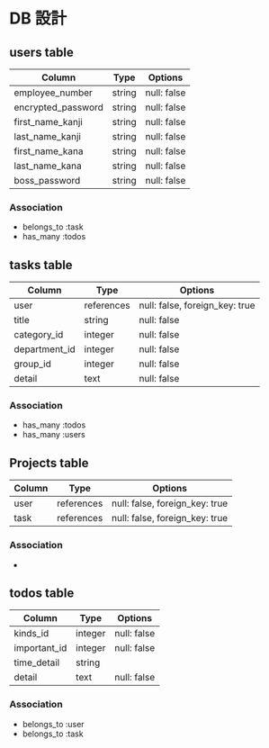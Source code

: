 # DB 設計

## users table

| Column             | Type        | Options                        |
|--------------------|-------------|--------------------------------|
| employee_number    | string      | null: false                    |
| encrypted_password | string      | null: false                    |
| first_name_kanji   | string      | null: false                    |
| last_name_kanji    | string      | null: false                    |
| first_name_kana    | string      | null: false                    |
| last_name_kana     | string      | null: false                    |
| boss_password      | string      | null: false                    |

### Association
- belongs_to :task
- has_many :todos



## tasks table

| Column            | Type         | Options                        |
|-------------------|--------------|--------------------------------|
| user              | references   | null: false, foreign_key: true |
| title             | string       | null: false                    |
| category_id       | integer      | null: false                    |
| department_id     | integer      | null: false                    |
| group_id          | integer      | null: false                    |
| detail            | text         | null: false                    |

### Association
- has_many :todos
- has_many :users



## Projects table

| Column           | Type          | Options                         |
|------------------|---------------|---------------------------------|
| user             | references    | null: false, foreign_key: true  |
| task             | references    | null: false, foreign_key: true  |

### Association

- 



## todos table

| Column           | Type          | Options                         |
|------------------|---------------|---------------------------------|
| kinds_id         | integer       | null: false                     |
| important_id     | integer       | null: false                     |
| time_detail      | string        |                                 |
| detail           | text          | null: false                     |

### Association

- belongs_to :user
- belongs_to :task
